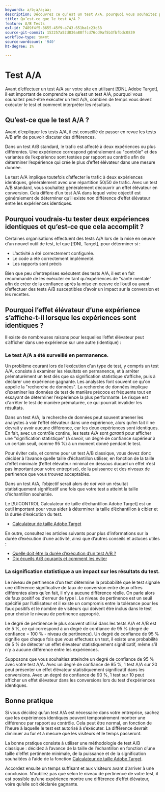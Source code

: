 ```yaml
---
keywords: a/b;a/a;aa;
description: Découvrez ce qu’est un test A/A, pourquoi vous souhaitez peut-être exécuter un test A/A, combien de temps vous devez exécuter le test et comment interpréter les résultats.
title: Qu’est-ce que le test A/A ?
feature: A/B Tests
exl-id: 7489f4f5-3655-45f9-a743-651ba1c23c53
source-git-commit: 152257a52d836a88ffcd76cd9af5b3fbfbdc0839
workflow-type: tm+mt
source-wordcount: '940'
ht-degree: 1%

---
```


# Test A/A

Avant d’effectuer un test A/A sur votre site en utilisant [!DNL Adobe Target], il est important de comprendre ce qu’est un test A/A, pourquoi vous souhaitez peut-être exécuter un test A/A, combien de temps vous devez exécuter le test et comment interpréter les résultats.

## Qu’est-ce que le test A/A ?

Avant d’expliquer les tests A/A, il est conseillé de passer en revue les tests A/B afin de pouvoir discuter des différences.

Dans un test A/B standard, le trafic est affecté à deux expériences ou plus différentes. Une expérience correspond généralement au &quot;contrôle&quot; et des variantes de l’expérience sont testées par rapport au contrôle afin de déterminer l’expérience qui crée le plus d’effet élévateur dans une mesure donnée.

Le test A/A implique toutefois d’affecter le trafic à deux expériences identiques, généralement avec une répartition 50/50 de trafic. Avec un test A/B standard, vous souhaitez généralement découvrir un effet élévateur en conversion. Cela diffère d’un test A/A dans lequel votre objectif est généralement de déterminer qu’il existe *non* différence d’effet élévateur entre les expériences identiques.

## Pourquoi voudrais-tu tester deux expériences identiques et qu’est-ce que cela accomplit ?

Certaines organisations effectuent des tests A/A lors de la mise en oeuvre d’un nouvel outil de test, tel que [!DNL Target], pour déterminer si :

* L’activité a été correctement configurée.
* Le code a été correctement implémenté.
* Les rapports sont précis

Bien que peu d’entreprises exécutent des tests A/A, il est en fait recommandé de les exécuter en tant qu’expériences de &quot;santé mentale&quot; afin de créer de la confiance après la mise en oeuvre de l’outil ou avant d’effectuer des tests A/B susceptibles d’avoir un impact sur la conversion et les recettes.

## Pourquoi l’effet élévateur d’une expérience s’affiche-t-il lorsque les expériences sont identiques ?

Il existe de nombreuses raisons pour lesquelles l’effet élévateur peut s’afficher dans une expérience sur une autre (identique) :

### Le test A/A a été surveillé en permanence.

Un problème courant lors de l’exécution d’un type de test, y compris un test A/A, consiste à examiner les résultats en permanence, et à arrêter prématurément un test dès que sa signification statistique s’affiche, puis à déclarer une expérience gagnante. Les analystes font souvent ce qu&#39;on appelle la &quot;recherche de données&quot;. La recherche de données implique d’examiner les données de test de manière précoce et fréquente tout en essayant de déterminer l’expérience la plus performante. Le risque est d&#39;arrêter le test de manière prématurée, ce qui pourrait invalider les résultats.

Dans un test A/A, la recherche de données peut souvent amener les analystes à voir l’effet élévateur dans une expérience, alors qu’en fait il ne devrait y avoir aucune différence, car les deux expériences sont identiques. En fait, avec un contrôle continu, les tests A/A sont _garanti_ pour afficher une &quot;signification statistique&quot; (à savoir, un degré de confiance supérieur à un certain seuil, comme 95 %) à un moment donné pendant le test.

Pour éviter cela, et comme pour un test A/B classique, vous devez donc décider à l’avance quelle taille d’échantillon utiliser, en fonction de la taille d’effet minimale (l’effet élévateur minimal en dessous duquel un effet n’est pas important pour votre entreprise), de la puissance et des niveaux de pertinence que vous trouvez acceptables.

Dans un test A/A, l’objectif serait alors de *not* voir un résultat statistiquement significatif une fois que votre test a atteint la taille d’échantillon souhaitée.

Le [!UICONTROL Calculateur de taille d’échantillon Adobe Target] est un outil important pour vous aider à déterminer la taille d’échantillon à cibler et la durée d’exécution du test.

* [Calculateur de taille Adobe Target](/help/main/c-activities/t-test-ab/sample-size-determination.md#section_6B8725BD704C4AFE939EF2A6B6E834E6)

En outre, consultez les articles suivants pour plus d’informations sur la durée d’exécution d’une activité, ainsi que d’autres conseils et astuces utiles :

* [Quelle doit être la durée d’exécution d’un test A/B ?](/help/main/c-activities/t-test-ab/sample-size-determination.md)
* [Dix écueils A/B courants et comment les éviter](/help/main/c-activities/t-test-ab/common-ab-testing-pitfalls.md)

### La signification statistique a un impact sur les résultats du test.

Le niveau de pertinence d’un test détermine la probabilité que le test signale une différence significative de taux de conversion entre deux offres différentes alors qu’en fait, il n’y a aucune différence réelle. On parle alors de faux positif ou d’erreur de type I. Le niveau de pertinence est un seuil spécifié par l’utilisateur et il existe un compromis entre la tolérance pour les faux positifs et le nombre de visiteurs qui doivent être inclus dans le test pour choisir le niveau de pertinence approprié.

Le degré de pertinence le plus souvent utilisé dans les tests A/A et A/B est de 5 %, ce qui correspond à un degré de confiance de 95 % (degré de confiance = 100 % - niveau de pertinence). Un degré de confiance de 95 % signifie que chaque fois que vous effectuez un test, il existe une probabilité de 5 % de détecter un effet élévateur statistiquement significatif, même s’il n’y a aucune différence entre les expériences.

Supposons que vous souhaitiez atteindre un degré de confiance de 95 % avec votre test A/A. Avec un degré de confiance de 95 %, 1 test A/A sur 20 peut présenter un effet élévateur statistiquement significatif dans les conversions. Avec un degré de confiance de 90 %, 1 test sur 10 peut afficher un effet élévateur dans les conversions lors du test d’expériences identiques.

## Bonne pratique

Si vous décidez qu’un test A/A est nécessaire dans votre entreprise, sachez que les expériences identiques peuvent temporairement montrer une différence par rapport au contrôle. Cela peut être normal, en fonction de l’heure à laquelle le test est autorisé à s’exécuter. La différence devrait diminuer au fur et à mesure que les visiteurs et le temps passeront.

La bonne pratique consiste à utiliser une méthodologie de test A/B classique : décidez à l’avance de la taille de l’échantillon en fonction d’une taille d’effet pertinente minimale, de la puissance et de la signification souhaitées à l’aide de la fonction [Calculateur de taille Adobe Target](/help/main/c-activities/t-test-ab/sample-size-determination.md#section_6B8725BD704C4AFE939EF2A6B6E834E6).

Accordez ensuite un temps suffisant et aux visiteurs avant d’arriver à une conclusion. N’oubliez pas que selon le niveau de pertinence de votre test, il est possible qu’une expérience montre une différence d’effet élévateur, voire qu’elle soit déclarée gagnante.
